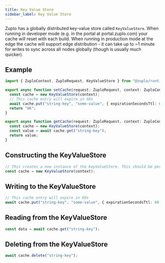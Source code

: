 ```yaml
---
title: Key Value Store
sidebar_label: Key Value Store
---
```


Zuplo has a globally distributed key-value store called `KeyValueStore`. When
running in developer mode (e.g. in the portal at portal.zuplo.com) your cache
will reset with each build. When running in production mode at the edge the
cache will support edge distribution - it can take up to ~1 minute for writes to
sync across all nodes globally (though is usually much quicker).

## Example

```ts
import { ZuploContext, ZuploRequest, KeyValueStore } from "@zuplo/runtime";

export async function setCache(request: ZuploRequest, context: ZuploContext) {
  const cache = new KeyValueStore(context);
  // This cache entry will expire in 60s
  await cache.put("string-key", "some-value", { expirationSecondsTtl: 60 });
  return "OK";
}

export async function getCache(request: ZuploRequest, context: ZuploContext) {
  const cache = new KeyValueStore(context);
  const value = await cache.get("string-key");
  return value;
}
```

## Constructing the KeyValueStore

```ts
// This creates a new instance of the KeyValueStore. This should be performed inside the lifecycle of a request (it's an inexpensive operation that just creates a reference to the real store)
const cache = new KeyValueStore(context);
```

## Writing to the KeyValueStore

```ts
// This cache entry will expire in 60s
await cache.put("string-key", "some-value", { expirationSecondsTtl: 60 });
```

## Reading from the KeyValueStore

```ts
const data = await cache.get("string-key");
```

## Deleting from the KeyValueStore

```ts
await cache.delete("string-key");
```
